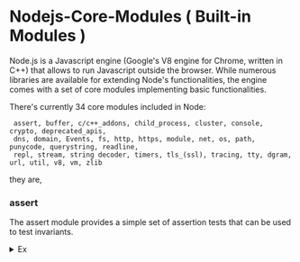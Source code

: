 # Nodejs-Core-Modules ( Built-in Modules )
  Node.js is a Javascript engine (Google's V8 engine for Chrome, written in C++) that allows to run Javascript outside the browser. While numerous libraries are available for extending Node's functionalities, the engine comes with a set of core modules implementing basic functionalities.
  
  There's currently 34 core modules included in Node:
  
  ```
   assert, buffer, c/c++_addons, child_process, cluster, console, crypto, deprecated_apis,  
   dns, domain, Events, fs, http, https, module, net, os, path, punycode, querystring, readline, 
   repl, stream, string decoder, timers, tls_(ssl), tracing, tty, dgram, url, util, v8, vm, zlib
  ```
  they are, 
### assert
 The assert module provides a simple set of assertion tests that can be used to test invariants.
<details>
  <summary>Ex</summary>
  A system funcationality based unwanted information coming. that system will throw the error.
```
var assert = require("assert");
var everyDay = "time to eat"  relavant information
// var everyDay = "not time to eat"  irrelavant information

function onhabit(goodHabit) {
  return goodHabit===everyDay
}

var expected = onhabit("time to eat");
assert(expected, "health is not good");
assert.ok(expected, "health is not good");
```
</details>

### buffer
 Prior to the introduction of TypedArray in ECMAScript 2015 (ES6), the JavaScript language had no mechanism for reading or manipulating streams of binary data. The Buffer class was introduced as part of the Node.js API to make it possible to interact with octet streams in the context of things like TCP streams and file system operations.

 Now that TypedArray has been added in ES6, the Buffer class implements the Uin t8Array API in a manner that is more optimized and suitable for Node.js' use cases.

### c/c++_addons
 Node.js Addons are dynamically-linked shared objects, written in C or C++, that can be loaded into Node.js using the require() function , and used just as if they were an ordinary Node.js module. They are used primarily to provide an interface between JavaScript running in Node.js and C/C++ libraries.

### child_process
 The child_process module provides the ability to spawn child processes in a manner that is similar, but not identical, to popen(3).
 
### cluster
 A single instance of Node.js runs in a single thread. To take advantage of multi-core systems the user will sometimes want to launch a cluster of Node.js processes to handle the load. The cluster module allows you to easily create child processes that all share server ports.

### console
 The console module provides a simple debugging console that is similar to the JavaScript console mechanism provided by web browsers.

### crypto
 The crypto module provides cryptographic functionality that includes a set of wrappers for OpenSSL's hash, HMAC, cipher, decipher, sign and verify functions.

### deprecated_apis
 Node.js may deprecate APIs when either: 
 (a) use of the API is considered to be unsafe, 
 (b) an improved alternative API has been made available,
 (c) breaking changes to the API are expected in a future major release.

### dns
 The dns module contains functions belonging to two different categories:
    Functions that use the underlying operating system facilities to perform name resolution, and that do not necessarily perform any network communication. This category contains only one function: dns.lookup().
Functions that connect to an actual DNS server to perform name resolution, and that always use the network to perform DNS queries. This category contains all functions in the dns module except dns.lookup().

### domain
 This module is pending deprecation. Once a replacement API has been finalized, this module will be fully deprecated. Most end users should not have cause to use this module. Users who absolutely must have the functionality that domains provide may rely on it for the time being but should expect to have to migrate to a different solution in the future.

### Events
 Much of the Node.js core API is built around an idiomatic asynchronous event-driven architecture in which certain kinds of objects (called "emitters") periodically emit named events that cause Function objects ("listeners") to be called.

### fs
 File I/O is provided by simple wrappers around standard POSIX functions. To use this module do require('fs'). All the methods have asynchronous and synchronous forms.

### http
 The HTTP interfaces in Node.js are designed to support many features of the protocol which have been traditionally difficult to use. In particular, large, possibly chunk-encoded, messages. The interface is careful to never buffer entire requests or responses--the user is able to stream data.

###https
 HTTPS is the HTTP protocol over TLS/SSL. In Node.js this is implemented as a separate module.

### module
 Node.js has a simple module loading system. In Node.js, files and modules are in one-to-one correspondence (each file is treated as a separate module).

### net
 The net module provides you with an asynchronous network wrapper. It contains functions for creating both servers and clients (called streams). You can include this module with require('net');.

### os
 The os module provides a number of operating system-related utility methods.

### path
 The path module provides utilities for working with file and directory paths.

### punycode
 The version of the punycode module bundled in Node.js is being deprecated.

### querystring
 The querystring module provides utilities for parsing and formatting URL query strings.

### readline
 The readline module provides an interface for reading data from a Readable stream (such as process.stdin) one line at a time.

### repl
 The repl module provides a Read-Eval-Print-Loop (REPL) implementation that is available both as a standalone program or includible in other applications.

### stream
 A stream is an abstract interface for working with streaming data in Node.js. The stream module provides a base API that makes it easy to build objects that implement the stream interface.

 There are many stream objects provided by Node.js. For instance, a request to an HTTP server and process.stdout are both stream instances.

### string_decoder
 The string_decoder module provides an API for decoding Buffer objects into strings in a manner that preserves encoded multi-byte UTF-8 and UTF-16 characters.

### timers
 The timer module exposes a global API for scheduling functions to be called at some future period of time. Because the timer functions are globals, there is no need to call require('timers') to use the API.

 The timer functions within Node.js implement a similar API as the timers API provided by Web Browsers but use a different internal implementation that is built around the Node.js Event Loop.

### tls_(ssl)
 The tls module provides an implementation of the Transport Layer Security (TLS) and Secure Socket Layer (SSL) protocols that is built on top of OpenSSL.

### tracing
 Trace Event provides a mechanism to centralize tracing information generated by V8, Node core, and userspace code.

 Tracing can be enabled by passing the --trace-events-enabled flag when starting a Node.js application.

### tty
 The tty module provides the tty.ReadStream and tty.WriteStream classes. In most cases, it will not be necessary or possible to use this module directly.

### dgram
 The dgram module provides an implementation of UDP Datagram sockets.

### url
 The url module provides utilities for URL resolution and parsing.

### util
 The util module is primarily designed to support the needs of Node.js' own internal APIs. However, many of the utilities are useful for application and module developers as well.

### v8
 The v8 module exposes APIs that are specific to the version of V8 built into the Node.js binary.
 
Note: The APIs and implementation are subject to change at any time.

### vm
 The vm module provides APIs for compiling and running code within V8 Virtual Machine contexts. JavaScript code can be compiled and run immediately or compiled, saved, and run later.
 
Note: The vm module is not a security mechanism. Do not use it to run untrusted code.

### zlib
 The zlib module provides compression functionality implemented using Gzip and Deflate/Inflate.
 
## require(id)
 require is heart of all Modules in ES5 Specification.
  * id <string> module name or path
  * Returns: <any> exported module content
 Used to import modules, JSON, and local files. Modules can be imported from node_modules. Local modules and JSON files can be imported using a relative path (e.g. ./, ./foo, ./bar/baz, ../foo) that will be resolved against the directory named by __dirname (if defined) or the current working directory.
 
 ```
 // Importing a local module:
var myLocalModule = require('./path/myLocalModule');

// Importing a JSON file:
var jsonData = require('./path/filename.json');

// Importing a module from node_modules or Node.js built-in module:
var crypto = require('crypto');

 ```
 My reference [Node.js/modules_exports](https://nodejs.org/api/modules.html#modules_exports)
